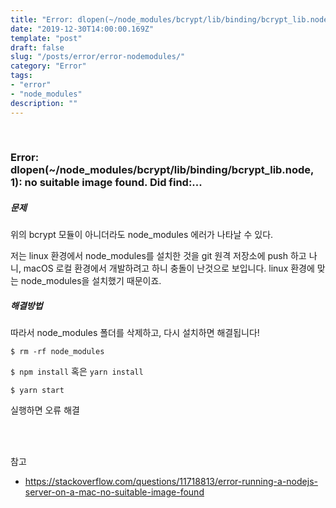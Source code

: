 ```yaml
---
title: "Error: dlopen(~/node_modules/bcrypt/lib/binding/bcrypt_lib.node, 1): no suitable image found. Did find:..."
date: "2019-12-30T14:00:00.169Z"
template: "post"
draft: false
slug: "/posts/error/error-nodemodules/"
category: "Error"
tags:
- "error"
- "node_modules"
description: ""
---
```


<br>

### Error: dlopen(~/node_modules/bcrypt/lib/binding/bcrypt_lib.node, 1): no suitable image found. Did find:...

##### 문제

위의 bcrypt 모듈이 아니더라도 node_modules 에러가 나타날 수 있다.

저는 linux 환경에서 node_modules를 설치한 것을 git 원격 저장소에 push 하고 나니, macOS 로컬 환경에서 개발하려고 하니 충돌이 난것으로 보입니다. linux 환경에 맞는 node_modules을 설치했기 때문이죠.

##### 해결방법

따라서 node_modules 폴더를 삭제하고, 다시 설치하면 해결됩니다!

`$ rm -rf node_modules`

`$ npm install` 혹은 `yarn install`

`$ yarn start`

실행하면 오류 해결

<br>
<br>

참고

- https://stackoverflow.com/questions/11718813/error-running-a-nodejs-server-on-a-mac-no-suitable-image-found
